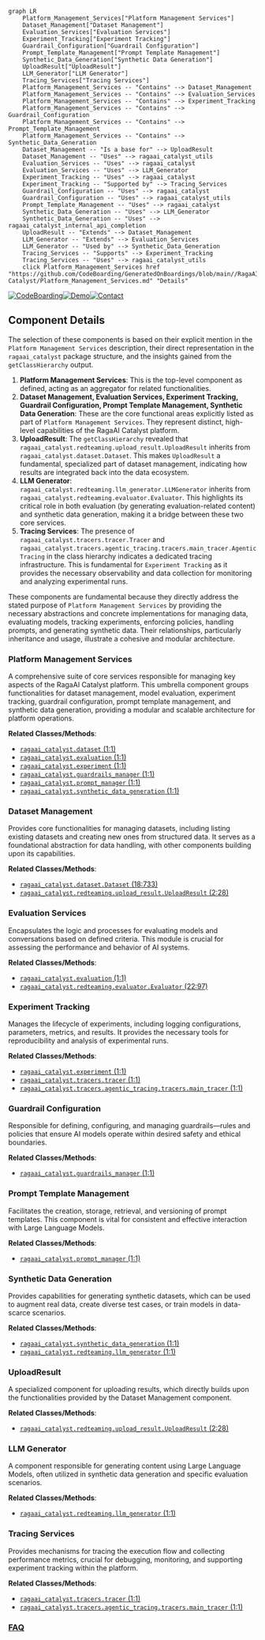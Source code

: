 ```mermaid
graph LR
    Platform_Management_Services["Platform Management Services"]
    Dataset_Management["Dataset Management"]
    Evaluation_Services["Evaluation Services"]
    Experiment_Tracking["Experiment Tracking"]
    Guardrail_Configuration["Guardrail Configuration"]
    Prompt_Template_Management["Prompt Template Management"]
    Synthetic_Data_Generation["Synthetic Data Generation"]
    UploadResult["UploadResult"]
    LLM_Generator["LLM Generator"]
    Tracing_Services["Tracing Services"]
    Platform_Management_Services -- "Contains" --> Dataset_Management
    Platform_Management_Services -- "Contains" --> Evaluation_Services
    Platform_Management_Services -- "Contains" --> Experiment_Tracking
    Platform_Management_Services -- "Contains" --> Guardrail_Configuration
    Platform_Management_Services -- "Contains" --> Prompt_Template_Management
    Platform_Management_Services -- "Contains" --> Synthetic_Data_Generation
    Dataset_Management -- "Is a base for" --> UploadResult
    Dataset_Management -- "Uses" --> ragaai_catalyst_utils
    Evaluation_Services -- "Uses" --> ragaai_catalyst
    Evaluation_Services -- "Uses" --> LLM_Generator
    Experiment_Tracking -- "Uses" --> ragaai_catalyst
    Experiment_Tracking -- "Supported by" --> Tracing_Services
    Guardrail_Configuration -- "Uses" --> ragaai_catalyst
    Guardrail_Configuration -- "Uses" --> ragaai_catalyst_utils
    Prompt_Template_Management -- "Uses" --> ragaai_catalyst
    Synthetic_Data_Generation -- "Uses" --> LLM_Generator
    Synthetic_Data_Generation -- "Uses" --> ragaai_catalyst_internal_api_completion
    UploadResult -- "Extends" --> Dataset_Management
    LLM_Generator -- "Extends" --> Evaluation_Services
    LLM_Generator -- "Used by" --> Synthetic_Data_Generation
    Tracing_Services -- "Supports" --> Experiment_Tracking
    Tracing_Services -- "Uses" --> ragaai_catalyst_utils
    click Platform_Management_Services href "https://github.com/CodeBoarding/GeneratedOnBoardings/blob/main//RagaAI-Catalyst/Platform_Management_Services.md" "Details"
```
[![CodeBoarding](https://img.shields.io/badge/Generated%20by-CodeBoarding-9cf?style=flat-square)](https://github.com/CodeBoarding/GeneratedOnBoardings)[![Demo](https://img.shields.io/badge/Try%20our-Demo-blue?style=flat-square)](https://www.codeboarding.org/demo)[![Contact](https://img.shields.io/badge/Contact%20us%20-%20contact@codeboarding.org-lightgrey?style=flat-square)](mailto:contact@codeboarding.org)

## Component Details

The selection of these components is based on their explicit mention in the `Platform Management Services` description, their direct representation in the `ragaai_catalyst` package structure, and the insights gained from the `getClassHierarchy` output.

1.  **Platform Management Services**: This is the top-level component as defined, acting as an aggregator for related functionalities.
2.  **Dataset Management, Evaluation Services, Experiment Tracking, Guardrail Configuration, Prompt Template Management, Synthetic Data Generation**: These are the core functional areas explicitly listed as part of `Platform Management Services`. They represent distinct, high-level capabilities of the RagaAI Catalyst platform.
3.  **UploadResult**: The `getClassHierarchy` revealed that `ragaai_catalyst.redteaming.upload_result.UploadResult` inherits from `ragaai_catalyst.dataset.Dataset`. This makes `UploadResult` a fundamental, specialized part of dataset management, indicating how results are integrated back into the data ecosystem.
4.  **LLM Generator**: `ragaai_catalyst.redteaming.llm_generator.LLMGenerator` inherits from `ragaai_catalyst.redteaming.evaluator.Evaluator`. This highlights its critical role in both evaluation (by generating evaluation-related content) and synthetic data generation, making it a bridge between these two core services.
5.  **Tracing Services**: The presence of `ragaai_catalyst.tracers.tracer.Tracer` and `ragaai_catalyst.tracers.agentic_tracing.tracers.main_tracer.AgenticTracing` in the class hierarchy indicates a dedicated tracing infrastructure. This is fundamental for `Experiment Tracking` as it provides the necessary observability and data collection for monitoring and analyzing experimental runs.

These components are fundamental because they directly address the stated purpose of `Platform Management Services` by providing the necessary abstractions and concrete implementations for managing data, evaluating models, tracking experiments, enforcing policies, handling prompts, and generating synthetic data. Their relationships, particularly inheritance and usage, illustrate a cohesive and modular architecture.

### Platform Management Services
A comprehensive suite of core services responsible for managing key aspects of the RagaAI Catalyst platform. This umbrella component groups functionalities for dataset management, model evaluation, experiment tracking, guardrail configuration, prompt template management, and synthetic data generation, providing a modular and scalable architecture for platform operations.


**Related Classes/Methods**:

- <a href="https://github.com/raga-ai-hub/RagaAI-Catalyst/blob/master/ragaai_catalyst/dataset.py#L1-L1" target="_blank" rel="noopener noreferrer">`ragaai_catalyst.dataset` (1:1)</a>
- <a href="https://github.com/raga-ai-hub/RagaAI-Catalyst/blob/master/ragaai_catalyst/evaluation.py#L1-L1" target="_blank" rel="noopener noreferrer">`ragaai_catalyst.evaluation` (1:1)</a>
- <a href="https://github.com/raga-ai-hub/RagaAI-Catalyst/blob/master/ragaai_catalyst/experiment.py#L1-L1" target="_blank" rel="noopener noreferrer">`ragaai_catalyst.experiment` (1:1)</a>
- <a href="https://github.com/raga-ai-hub/RagaAI-Catalyst/blob/master/ragaai_catalyst/guardrails_manager.py#L1-L1" target="_blank" rel="noopener noreferrer">`ragaai_catalyst.guardrails_manager` (1:1)</a>
- <a href="https://github.com/raga-ai-hub/RagaAI-Catalyst/blob/master/ragaai_catalyst/prompt_manager.py#L1-L1" target="_blank" rel="noopener noreferrer">`ragaai_catalyst.prompt_manager` (1:1)</a>
- <a href="https://github.com/raga-ai-hub/RagaAI-Catalyst/blob/master/ragaai_catalyst/synthetic_data_generation.py#L1-L1" target="_blank" rel="noopener noreferrer">`ragaai_catalyst.synthetic_data_generation` (1:1)</a>


### Dataset Management
Provides core functionalities for managing datasets, including listing existing datasets and creating new ones from structured data. It serves as a foundational abstraction for data handling, with other components building upon its capabilities.


**Related Classes/Methods**:

- <a href="https://github.com/raga-ai-hub/RagaAI-Catalyst/blob/master/ragaai_catalyst/dataset.py#L18-L733" target="_blank" rel="noopener noreferrer">`ragaai_catalyst.dataset.Dataset` (18:733)</a>
- <a href="https://github.com/raga-ai-hub/RagaAI-Catalyst/blob/master/ragaai_catalyst/redteaming/upload_result.py#L2-L28" target="_blank" rel="noopener noreferrer">`ragaai_catalyst.redteaming.upload_result.UploadResult` (2:28)</a>


### Evaluation Services
Encapsulates the logic and processes for evaluating models and conversations based on defined criteria. This module is crucial for assessing the performance and behavior of AI systems.


**Related Classes/Methods**:

- <a href="https://github.com/raga-ai-hub/RagaAI-Catalyst/blob/master/ragaai_catalyst/evaluation.py#L1-L1" target="_blank" rel="noopener noreferrer">`ragaai_catalyst.evaluation` (1:1)</a>
- <a href="https://github.com/raga-ai-hub/RagaAI-Catalyst/blob/master/ragaai_catalyst/redteaming/evaluator.py#L22-L97" target="_blank" rel="noopener noreferrer">`ragaai_catalyst.redteaming.evaluator.Evaluator` (22:97)</a>


### Experiment Tracking
Manages the lifecycle of experiments, including logging configurations, parameters, metrics, and results. It provides the necessary tools for reproducibility and analysis of experimental runs.


**Related Classes/Methods**:

- <a href="https://github.com/raga-ai-hub/RagaAI-Catalyst/blob/master/ragaai_catalyst/experiment.py#L1-L1" target="_blank" rel="noopener noreferrer">`ragaai_catalyst.experiment` (1:1)</a>
- <a href="https://github.com/raga-ai-hub/RagaAI-Catalyst/blob/master/ragaai_catalyst/tracers/tracer.py#L1-L1" target="_blank" rel="noopener noreferrer">`ragaai_catalyst.tracers.tracer` (1:1)</a>
- <a href="https://github.com/raga-ai-hub/RagaAI-Catalyst/blob/master/ragaai_catalyst/tracers/agentic_tracing/tracers/main_tracer.py#L1-L1" target="_blank" rel="noopener noreferrer">`ragaai_catalyst.tracers.agentic_tracing.tracers.main_tracer` (1:1)</a>


### Guardrail Configuration
Responsible for defining, configuring, and managing guardrails—rules and policies that ensure AI models operate within desired safety and ethical boundaries.


**Related Classes/Methods**:

- <a href="https://github.com/raga-ai-hub/RagaAI-Catalyst/blob/master/ragaai_catalyst/guardrails_manager.py#L1-L1" target="_blank" rel="noopener noreferrer">`ragaai_catalyst.guardrails_manager` (1:1)</a>


### Prompt Template Management
Facilitates the creation, storage, retrieval, and versioning of prompt templates. This component is vital for consistent and effective interaction with Large Language Models.


**Related Classes/Methods**:

- <a href="https://github.com/raga-ai-hub/RagaAI-Catalyst/blob/master/ragaai_catalyst/prompt_manager.py#L1-L1" target="_blank" rel="noopener noreferrer">`ragaai_catalyst.prompt_manager` (1:1)</a>


### Synthetic Data Generation
Provides capabilities for generating synthetic datasets, which can be used to augment real data, create diverse test cases, or train models in data-scarce scenarios.


**Related Classes/Methods**:

- <a href="https://github.com/raga-ai-hub/RagaAI-Catalyst/blob/master/ragaai_catalyst/synthetic_data_generation.py#L1-L1" target="_blank" rel="noopener noreferrer">`ragaai_catalyst.synthetic_data_generation` (1:1)</a>
- <a href="https://github.com/raga-ai-hub/RagaAI-Catalyst/blob/master/ragaai_catalyst/redteaming/llm_generator.py#L1-L1" target="_blank" rel="noopener noreferrer">`ragaai_catalyst.redteaming.llm_generator` (1:1)</a>


### UploadResult
A specialized component for uploading results, which directly builds upon the functionalities provided by the Dataset Management component.


**Related Classes/Methods**:

- <a href="https://github.com/raga-ai-hub/RagaAI-Catalyst/blob/master/ragaai_catalyst/redteaming/upload_result.py#L2-L28" target="_blank" rel="noopener noreferrer">`ragaai_catalyst.redteaming.upload_result.UploadResult` (2:28)</a>


### LLM Generator
A component responsible for generating content using Large Language Models, often utilized in synthetic data generation and specific evaluation scenarios.


**Related Classes/Methods**:

- <a href="https://github.com/raga-ai-hub/RagaAI-Catalyst/blob/master/ragaai_catalyst/redteaming/llm_generator.py#L1-L1" target="_blank" rel="noopener noreferrer">`ragaai_catalyst.redteaming.llm_generator` (1:1)</a>


### Tracing Services
Provides mechanisms for tracing the execution flow and collecting performance metrics, crucial for debugging, monitoring, and supporting experiment tracking within the platform.


**Related Classes/Methods**:

- <a href="https://github.com/raga-ai-hub/RagaAI-Catalyst/blob/master/ragaai_catalyst/tracers/tracer.py#L1-L1" target="_blank" rel="noopener noreferrer">`ragaai_catalyst.tracers.tracer` (1:1)</a>
- <a href="https://github.com/raga-ai-hub/RagaAI-Catalyst/blob/master/ragaai_catalyst/tracers/agentic_tracing/tracers/main_tracer.py#L1-L1" target="_blank" rel="noopener noreferrer">`ragaai_catalyst.tracers.agentic_tracing.tracers.main_tracer` (1:1)</a>




### [FAQ](https://github.com/CodeBoarding/GeneratedOnBoardings/tree/main?tab=readme-ov-file#faq)